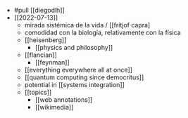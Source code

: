 - #pull [[diegodlh]]
- [[2022-07-13]]
  - mirada sistémica de la vida / [[fritjof capra]
  - comodidad con la biología, relativamente con la física
  - [[heisenberg]]
    - [[physics and philosophy]]
  - [[flancian]]
    - [[feynman]]
  - [[everything everywhere all at once]]
  - [[quantum computing since democritus]]
  - potential in [[systems integration]]
  - [[topics]]
    - [[web annotations]]
    - [[wikimedia]]

